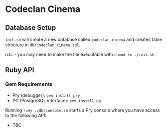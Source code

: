 # Codeclan Cinema

## Database Setup
`init.sh` will create a new database called `codeclan_cinema` and creates table structure in `db/codeclan_cinema.sql`. 

n.b. - you may need to make the file executable with `chmod +x ./init.sh`. 

## Ruby API

### Gem Requirements
- Pry (debugger): `gem install pry`
- PG (PostgreSQL interface): `gem install pg`

Running `ruby ./db/console.rb` starts a Pry console where you have access to the following API: 

- TBC